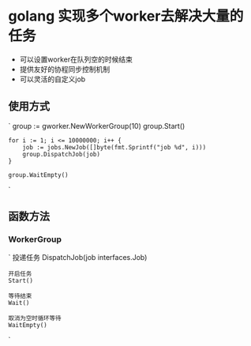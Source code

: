 # golang 实现多个worker去解决大量的任务

- 可以设置worker在队列空的时候结束
- 提供友好的协程同步控制机制
- 可以灵活的自定义job

## 使用方式

`
    group := gworker.NewWorkerGroup(10)
    group.Start()

    for i := 1; i <= 10000000; i++ {
        job := jobs.NewJob([]byte(fmt.Sprintf("job %d", i)))
        group.DispatchJob(job)
    }

    group.WaitEmpty()
`

## 函数方法

### WorkerGroup

`
    投递任务
    DispatchJob(job interfaces.Job)

    开启任务
    Start()

    等待结束
    Wait()

    取消为空时循环等待
    WaitEmpty()

`








